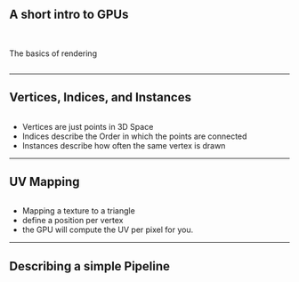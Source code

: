 ## A short intro to GPUs

<br/>

The basics of rendering

<img class="" src="img/overview.png" alt="">

---

## Vertices, Indices, and Instances

<img class="" src="img/index.png" alt="">

<br/>

-   Vertices are just points in 3D Space
-   Indices describe the Order in which the points are connected
-   Instances describe how often the same vertex is drawn

---

## UV Mapping

<img class="" src="img/uv.png" alt="">

<br/>

-   Mapping a texture to a triangle
-   define a position per vertex
-   the GPU will compute the UV per pixel for you.

---

## Describing a simple Pipeline

<img class="" src="img/pipeline.png" alt="">
